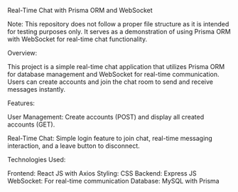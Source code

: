 Real-Time Chat with Prisma ORM and WebSocket

Note: This repository does not follow a proper file structure as it is intended for testing purposes only. It serves as a demonstration of using Prisma ORM with WebSocket for real-time chat functionality.

Overview:

This project is a simple real-time chat application that utilizes Prisma ORM for database management and WebSocket for real-time communication. Users can create accounts and join the chat room to send and receive messages instantly.

Features:

User Management: Create accounts (POST) and display all created accounts (GET).

Real-Time Chat: Simple login feature to join chat, real-time messaging interaction, and a leave button to disconnect.

Technologies Used:

Frontend: React JS with Axios
Styling: CSS
Backend: Express JS
WebSocket: For real-time communication
Database: MySQL with Prisma
